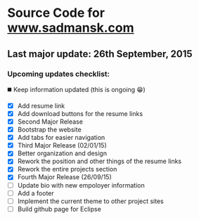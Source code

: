 # Source Code for www.sadmansk.com
## Last major update: 26th September, 2015

### Upcoming updates checklist:
   :black_medium_square: Keep information updated (this is ongoing :grin:)  
   - [x] Add resume link  
   - [x] Add download buttons for the resume links  
   - [x] Second Major Release  
   - [x] Bootstrap the website  
   - [x] Add tabs for easier navigation  
   - [x] Third Major Release (02/01/15)  
   - [x] Better organization and design  
   - [x] Rework the position and other things of the resume links  
   - [x] Rework the entire projects section  
   - [x] Fourth Major Release (26/09/15)  
   - [ ] Update bio with new empoloyer information
   - [ ] Add a footer  
   - [ ] Implement the current theme to other project sites  
   - [ ] Build github page for Eclipse  
